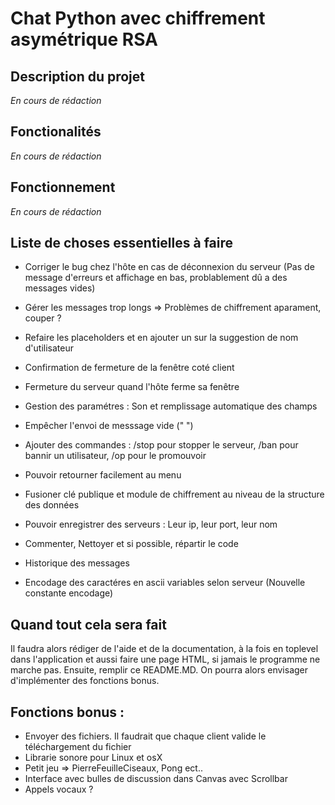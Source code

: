 # Chat Python avec chiffrement asymétrique RSA

## Description du projet

*En cours de rédaction*

## Fonctionalités

*En cours de rédaction*

## Fonctionnement

*En cours de rédaction*

## Liste de choses essentielles à faire

- Corriger le bug chez l'hôte en cas de déconnexion du serveur (Pas de message d'erreurs et affichage en bas, problablement dû a des messages vides)

- Gérer les messages trop longs => Problèmes de chiffrement aparament, couper ?

- Refaire les placeholders et en ajouter un sur la suggestion de nom d'utilisateur

- Confirmation de fermeture de la fenêtre coté client

- Fermeture du serveur quand l'hôte ferme sa fenêtre

- Gestion des paramétres : Son et remplissage automatique des champs

- Empêcher l'envoi de messsage vide ("      ")

- Ajouter des commandes : /stop pour stopper le serveur, /ban pour bannir un utilisateur, /op pour le promouvoir

- Pouvoir retourner facilement au menu

- Fusioner clé publique et module de chiffrement au niveau de la structure des données

- Pouvoir enregistrer des serveurs : Leur ip, leur port, leur nom

- Commenter, Nettoyer et si possible, répartir le code

- Historique des messages

- Encodage des caractéres en ascii variables selon serveur (Nouvelle constante encodage)

## Quand tout cela sera fait

Il faudra alors rédiger de l'aide et de la documentation, à la fois en toplevel dans l'application et aussi faire une page HTML, si jamais le programme ne marche pas. Ensuite, remplir ce README.MD. On pourra alors envisager d'implémenter des fonctions bonus.

## Fonctions bonus :

- Envoyer des fichiers. Il faudrait que chaque client valide le téléchargement du fichier
- Librarie sonore pour Linux et osX
- Petit jeu => PierreFeuilleCiseaux, Pong ect..
- Interface avec bulles de discussion dans Canvas avec Scrollbar
- Appels vocaux ?
